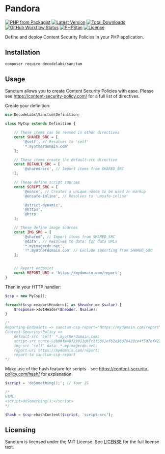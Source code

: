 # Pandora

[![PHP from Packagist](https://img.shields.io/packagist/php-v/decodelabs/sanctum?style=flat)](https://packagist.org/packages/decodelabs/sanctum)
[![Latest Version](https://img.shields.io/packagist/v/decodelabs/sanctum.svg?style=flat)](https://packagist.org/packages/decodelabs/sanctum)
[![Total Downloads](https://img.shields.io/packagist/dt/decodelabs/sanctum.svg?style=flat)](https://packagist.org/packages/decodelabs/sanctum)
[![GitHub Workflow Status](https://img.shields.io/github/workflow/status/decodelabs/sanctum/Integrate)](https://github.com/decodelabs/sanctum/actions/workflows/integrate.yml)
[![PHPStan](https://img.shields.io/badge/PHPStan-enabled-44CC11.svg?longCache=true&style=flat)](https://github.com/phpstan/phpstan)
[![License](https://img.shields.io/packagist/l/decodelabs/sanctum?style=flat)](https://packagist.org/packages/decodelabs/sanctum)

Define and deploy Content Security Policies in your PHP application.


## Installation

```bash
composer require decodelabs/sanctum
```

## Usage

Sanctum allows you to create Content Security Policies with ease.
Please see https://content-security-policy.com/ for a full list of directives.

Create your definition:

```php
use DecodeLabs\Sanctum\Definition;

class MyCsp extends Definition {

    // These items can be reused in other directives
    const SHARED_SRC = [
        '@self', // Resolves to 'self'
        '*.myotherdomain.com'
    ];

    // These items create the default-src directive
    const DEFAULT_SRC = [
        '@shared-src', // Import items from SHARED_SRC
    ];

    // These define script sources
    const SCRIPT_SRC = [
        '@nonce', // Creates a unique nonce to be used in markup
        '@unsafe-inline', // Resolves to 'unsafe-inline'

        '@strict-dynamic',
        '@https',
        '@http'
    ];

    // These define image sources
    const IMG_SRC = [
        '@shared', // Import items from SHARED_SRC
        '@data', // Resolves to data: for data URLs
        '*.myimagecdn.net',
        '!*.myotherdomain.com' // Exclude importing from SHARED_SRC
    ];


    // Report endpoint
    const REPORT_URI = 'https://mydomain.com/report';
}
```


Then in your HTTP handler:

```php
$csp = new MyCsp();

foreach($csp->exportHeaders() as $header => $value) {
    $response->setHeader($header, $value);
}

/*
Reporting-Endpoints => sanctum-csp-report="https://mydomain.com/report"
Content-Security-Policy =>
    default-src 'self' *.myotherdomain.com;
    script-src nonce-98b88fa48f23911d6fc1f5092efb2e36d76423ce4f5d7ef42765a2c2501d57c9' 'unsafe-inline' 'strict-dynamic' https: http:;
    img-src 'self' data: *.myimagecdn.net;
    report-uri https://mydomain.com/report;
    report-to sanctum-csp-report
*/
```


Make use of the hash feature for scripts - see https://content-security-policy.com/hash/ for explanation

```php
$script = 'doSomething();'; // Your JS

/*
HTML:
<script>doSomething();</script>
*/

$hash = $csp->hashContent($script, 'script-src');
```


## Licensing
Sanctum is licensed under the MIT License. See [LICENSE](./LICENSE) for the full license text.
